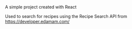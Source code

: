 ﻿A simple project created with React

Used to search for recipes using the Recipe Search API from https://developer.edamam.com/
